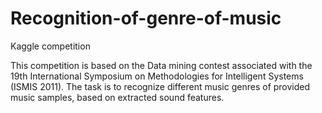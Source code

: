 # Recognition-of-genre-of-music
Kaggle competition

This competition is based on the Data mining contest associated with the 19th International Symposium on Methodologies for Intelligent Systems (ISMIS 2011). The task is to recognize different music genres of provided music samples, based on extracted sound features.
